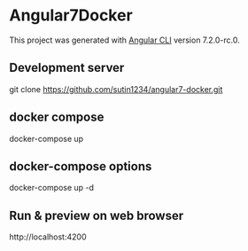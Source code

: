 # Angular7Docker

This project was generated with [Angular CLI](https://github.com/angular/angular-cli) version 7.2.0-rc.0.

## Development server
git clone https://github.com/sutin1234/angular7-docker.git

## docker compose 
docker-compose up

## docker-compose options
docker-compose up -d

## Run & preview on web browser
http://localhost:4200
